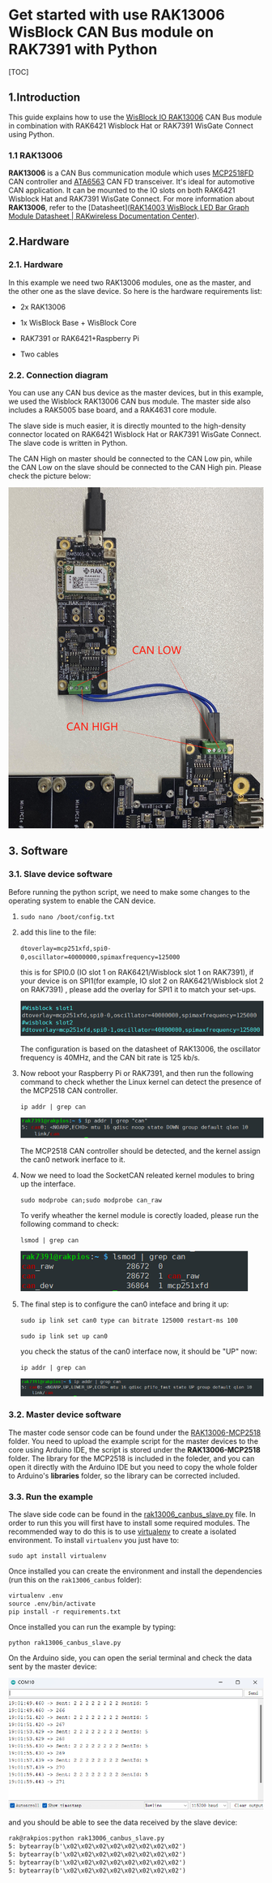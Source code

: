 # Get started with use RAK13006 WisBlock CAN Bus module on RAK7391 with Python

[TOC]

## 1.Introduction

This guide explains how to use the [WisBlock IO RAK13006](https://docs.rakwireless.com/Product-Categories/WisBlock/RAK3006/Overview/) CAN Bus module in combination with RAK6421 Wisblock Hat or RAK7391 WisGate Connect using Python. 

### 1.1 RAK13006

**RAK13006** is a CAN Bus communication module which uses [MCP2518FD](https://www.microchip.com/en-us/product/MCP2518FD) CAN controller and [ATA6563](https://www.microchip.com/en-us/product/ata6563) CAN FD transceiver. It's ideal for automotive CAN application. It can be mounted to the IO slots on both RAK6421 Wisblock Hat and RAK7391 WisGate Connect. For more information about **RAK13006**, refer to the [Datasheet]([RAK14003 WisBlock LED Bar Graph Module Datasheet | RAKwireless Documentation Center](https://docs.rakwireless.com/Product-Categories/WisBlock/RAK13006/Datasheet/)).

## 2.Hardware

### 2.1. Hardware

In this example we need two RAK13006 modules, one as the master, and the other one as the slave device. So here is the hardware requirements list:

- 2x RAK13006

- 1x WisBlock Base + WisBlock Core

- RAK7391 or RAK6421+Raspberry Pi

- Two cables

### 2.2. Connection diagram

You can use any CAN bus device as the master devices, but in this example, we used the Wisblock RAK13006 CAN bus module. The master side also includes a RAK5005 base board, and a RAK4631 core module.

The slave side is much easier, it is directly mounted to the high-density connector located on RAK6421 Wisblock Hat or RAK7391 WisGate Connect. The slave code is written in Python. 

The CAN High on master should be connected to the CAN Low pin, while the CAN Low on the slave should be connected to the CAN High pin. Please check the picture below:

![](assets/connection_diagram.jpg)

## 3. Software

### 3.1. Slave device software

Before running the python script, we need to make some changes to the operating system to enable the CAN device.

1. `sudo nano /boot/config.txt`

2. add this line to the file:
   
   `dtoverlay=mcp251xfd,spi0-0,oscillator=40000000,spimaxfrequency=125000`
   
   this is for SPI0.0 (IO slot 1 on RAK6421/Wisblock slot 1 on RAK7391), if your device is on SPI1(for example, IO slot 2 on RAK6421/Wisblock slot 2 on RAK7391) , please add the overlay for SPI1 it to match your set-ups.
   
   ![](assets/overlay.png)
   
   The configuration is based on the datasheet of RAK13006, the oscillator frequency is 40MHz, and the CAN bit rate is 125 kb/s.

3. Now reboot your Raspberry Pi or RAK7391, and then run the following command to check whether the Linux kernel can detect the presence of the MCP2518 CAN controller.
   
   `ip addr | grep can`
   
   ![](assets/can_down.png)
   
   The MCP2518 CAN controller should be detected, and the kernel assign the can0 network inerface to it. 

4. Now we need to load the SocketCAN releated kernel modules to bring up the interface.
   
   `sudo modprobe can;sudo modprobe can_raw`
   
   To verify wheather the kernel module is corectly loaded, please run the following command to check:
   
   `lsmod | grep can`
   
   ![](assets/load_modules.png)

5. The final step is to configure the can0 inteface and bring it up:
   
   `sudo ip link set can0 type can bitrate 125000 restart-ms 100`
   
   `sudo ip link set up can0`
   
   you check the status of the can0 interface now, it should be "UP" now:
   
   `ip addr | grep can`
   
   ![](assets/can_up.png)

### 

### 3.2. Master device software

The master code sensor code can be found under the [RAK13006-MCP2518](RAK13006-MCP2518/examples/RAK13006_CAN_Master/) folder. You need to upload the example script for the master devices to the core using Arduino IDE, the script is stored under the **RAK13006-MCP2518** folder. The library for the MCP2518 is included in the foleder, and you can open it directly with the Arduino IDE but you need to copy the whole folder to Arduino's **libraries** folder, so the library can be corrected included.

### 3.3. Run the example

The slave side code can be found in the [rak13006_canbus_slave.py](rak13006_canbus_slave.py) file. In order to run this you will first have to install some required modules. The recommended way to do this is to use [virtualenv](https://virtualenv.pypa.io/en/latest/) to create a isolated environment. To install `virtualenv` you just have to:

```
sudo apt install virtualenv
```

Once installed you can create the environment and install the dependencies (run this on the `rak13006_canbus` folder):

```
virtualenv .env
source .env/bin/activate
pip install -r requirements.txt
```

Once installed you can run the example by typing:

```
python rak13006_canbus_slave.py
```

On the Arduino side, you can open the serial terminal and check the data sent by the master device:

![](assets/CAN_master.png)

and you should be able to see the data received by the slave device:

```shell
rak@rakpios:python rak13006_canbus_slave.py 
5: bytearray(b'\x02\x02\x02\x02\x02\x02\x02\x02')
5: bytearray(b'\x02\x02\x02\x02\x02\x02\x02\x02')
5: bytearray(b'\x02\x02\x02\x02\x02\x02\x02\x02')
5: bytearray(b'\x02\x02\x02\x02\x02\x02\x02\x02')
```
